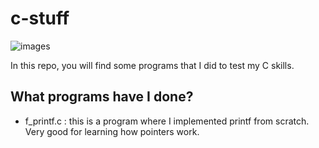 # c-stuff
![images](https://github.com/Xyrsto/c-stuff/assets/73367973/da298f02-7547-43e3-8daf-254c42956751)

In this repo, you will find some programs that I did to test my C skills.

## What programs have I done?
- f_printf.c : this is a program where I implemented printf from scratch. Very good for learning how pointers work. 
